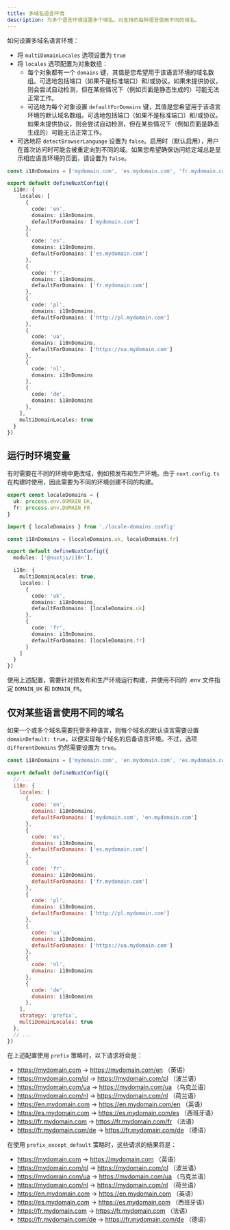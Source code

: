 ```yaml
---
title: 多域名语言环境
description: 为多个语言环境设置多个域名。对支持的每种语言使用不同的域名。
---
```


如何设置多域名语言环境：

- 将 `multiDomainLocales` 选项设置为 `true`
- 将 `locales` 选项配置为对象数组：
  - 每个对象都有一个 `domains` 键，其值是您希望用于该语言环境的域名数组。可选地包括端口（如果不是标准端口）和/或协议。如果未提供协议，则会尝试自动检测，但在某些情况下（例如页面是静态生成的）可能无法正常工作。
  - 可选地为每个对象设置 `defaultForDomains` 键，其值是您希望用于该语言环境的默认域名数组。可选地包括端口（如果不是标准端口）和/或协议。如果未提供协议，则会尝试自动检测，但在某些情况下（例如页面是静态生成的）可能无法正常工作。
- 可选地将 `detectBrowserLanguage` 设置为 `false`。启用时（默认启用），用户在首次访问时可能会被重定向到不同的域。如果您希望确保访问给定域总是显示相应语言环境的页面，请设置为 `false`。

```ts [nuxt.config.ts]
const i18nDomains = ['mydomain.com', 'es.mydomain.com', 'fr.mydomain.com', 'http://pl.mydomain.com', 'https://ua.mydomain.com']

export default defineNuxtConfig({
  i18n: {
    locales: [
      {
        code: 'en',
        domains: i18nDomains,
        defaultForDomains: ['mydomain.com']
      },
      {
        code: 'es',
        domains: i18nDomains,
        defaultForDomains: ['es.mydomain.com']
      },
      {
        code: 'fr',
        domains: i18nDomains,
        defaultForDomains: ['fr.mydomain.com']
      },
      {
        code: 'pl',
        domains: i18nDomains,
        defaultForDomains: ['http://pl.mydomain.com']
      },
      {
        code: 'ua',
        domains: i18nDomains,
        defaultForDomains: ['https://ua.mydomain.com']
      },
      {
        code: 'nl',
        domains: i18nDomains
      },
      {
        code: 'de',
        domains: i18nDomains
      },
    ],
    multiDomainLocales: true
  }
})
```

## 运行时环境变量

有时需要在不同的环境中更改域，例如预发布和生产环境。由于 `nuxt.config.ts` 在构建时使用，因此需要为不同的环境创建不同的构建。

```ts [locale-domains.config.ts]
export const localeDomains = {
  uk: process.env.DOMAIN_UK,
  fr: process.env.DOMAIN_FR
}
```

```ts [nuxt.config.ts]
import { localeDomains } from './locale-domains.config'

const i18nDomains = [localeDomains.uk, localeDomains.fr]

export default defineNuxtConfig({
  modules: ['@nuxtjs/i18n'],

  i18n: {
    multiDomainLocales: true,
    locales: [
      {
        code: 'uk',
        domains: i18nDomains,
        defaultForDomains: [localeDomains.uk]
      },
      {
        code: 'fr',
        domains: i18nDomains,
        defaultForDomains: [localeDomains.fr]
      }
    ]
  }
})
```

使用上述配置，需要针对预发布和生产环境运行构建，并使用不同的 .env 文件指定 `DOMAIN_UK` 和 `DOMAIN_FR`。

## 仅对某些语言使用不同的域名

如果一个或多个域名需要托管多种语言，则每个域名的默认语言需要设置 `domainDefault: true`，以便实现每个域名的后备语言环境。不过，选项 `differentDomains` 仍然需要设置为 `true`。

```js {}[nuxt.config.js]
const i18nDomains = ['mydomain.com', 'en.mydomain.com', 'es.mydomain.com', 'fr.mydomain.com', 'http://pl.mydomain.com', 'https://ua.mydomain.com']

export default defineNuxtConfig({
  // ...
  i18n: {
    locales: [
      {
        code: 'en',
        domains: i18nDomains,
        defaultForDomains: ['mydomain.com', 'en.mydomain.com']
      },
      {
        code: 'es',
        domains: i18nDomains,
        defaultForDomains: ['es.mydomain.com']
      },
      {
        code: 'fr',
        domains: i18nDomains,
        defaultForDomains: ['fr.mydomain.com']
      },
      {
        code: 'pl',
        domains: i18nDomains,
        defaultForDomains: ['http://pl.mydomain.com']
      },
      {
        code: 'ua',
        domains: i18nDomains,
        defaultForDomains: ['https://ua.mydomain.com']
      },
      {
        code: 'nl',
        domains: i18nDomains
      },
      {
        code: 'de',
        domains: i18nDomains
      },
    ],
    strategy: 'prefix',
    multiDomainLocales: true
  },
  // ...
})
```

在上述配置使用 `prefix` 策略时，以下请求将会是：
- https://mydomain.com -> https://mydomain.com/en （英语）
- https://mydomain.com/pl -> https://mydomain.com/pl （波兰语）
- https://mydomain.com/ua -> https://mydomain.com/ua （乌克兰语）
- https://mydomain.com/nl -> https://mydomain.com/nl （荷兰语）
- https://en.mydomain.com -> https://en.mydomain.com/en （英语）
- https://es.mydomain.com -> https://es.mydomain.com/es （西班牙语）
- https://fr.mydomain.com -> https://fr.mydomain.com/fr （法语）
- https://fr.mydomain.com/de -> https://fr.mydomain.com/de （德语）

在使用 `prefix_except_default` 策略时，这些请求的结果将是：
- https://mydomain.com -> https://mydomain.com （英语）
- https://mydomain.com/pl -> https://mydomain.com/pl （波兰语）
- https://mydomain.com/ua -> https://mydomain.com/ua （乌克兰语）
- https://mydomain.com/nl -> https://mydomain.com/nl （荷兰语）
- https://en.mydomain.com -> https://en.mydomain.com （英语）
- https://es.mydomain.com -> https://es.mydomain.com （西班牙语）
- https://fr.mydomain.com -> https://fr.mydomain.com （法语）
- https://fr.mydomain.com/de -> https://fr.mydomain.com/de （德语）